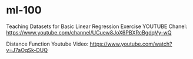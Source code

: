 # ml-100
Teaching Datasets for Basic Linear Regression Exercise
YOUTUBE Chanel: https://www.youtube.com/channel/UCuew8JoX6PBXRcBgdqVy-wQ

Distance Function Youtube Video: https://www.youtube.com/watch?v=J7aOqSk-DUQ
